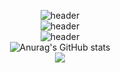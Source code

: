 <div align="center">
  
  ![header](https://capsule-render.vercel.app/api?type=waving&color=0:446921,50:004a05,100:216940)
  <br />
  ![header](https://capsule-render.vercel.app/api?type=transparent&&color=gradient&&customColorList=10,0&height=100&section=header&text=mCaHtA&animation=blink&fontSize=90&stroke=00FF00&descAlign=50&fontAlignY=75&theme=merko)
  <br />
  ![header](https://capsule-render.vercel.app/api?type=transparent&&color=gradient&&customColorList=10,0&height=150&section=header&text=抹茶&animation=blink&fontSize=60&stroke=00FF00&descAlign=50&fontAlignY=25&theme=merko)
  <br />
  ![Anurag's GitHub stats](https://github-readme-stats.vercel.app/api?username=mCaHtA&show_icons=true&theme=merko)
  <br />
  <a href="https://www.instagram.com/cha_tmdgus/?hl=ko" target="_blank"><img src="https://img.shields.io/badge/@cha_tmdgus-#ff1255?style=social&logo=instagram&logoColor=#ffffff"/></a>
  
</div>
